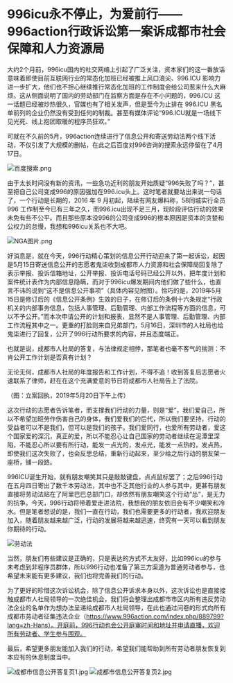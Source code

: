 # 996icu永不停止，为爱前行——996action行政诉讼第一案诉成都市社会保障和人力资源局

大约2个月前，996icu国内的社交网络上引起了广泛关注，资本家们的这一番放话意味着即使目前互联网行业的常态化加班已经被推上风口浪尖、996.ICU 影响力进一步扩大，他们也不担心继续推行常态化加班的工作制度会给公司惹来什么大麻烦。这从侧面说明了国内的劳动部门在监察方面是存在不小问题的，996.ICU 这一话题已经被炒热很久，官媒也有了相关发声，但是至今为止排在 996.ICU 黑名单前列的企业仍然没有受到任何的制裁。甚至有媒体评论“996.ICU就是一场线下见光死、线上抱团取暖的程序员狂欢。”

可就在不久前的5月，996action连续进行了信息公开和寄送劳动法两个线下活动，不仅引发了大规模的删帖，在此之后百度对996咨询的搜索永远停留在了4月17日。 

![百度搜索.png](https://i.loli.net/2019/05/19/5ce16f910bca436021.png)

由于太长时间没有新的资讯，一些急功近利的朋友开始质疑“996失败了吗？”，甚至把自己公司变成996的原因强加在996.icu头上。这时笔者就要站出来说一句话了，一个行动是长期的，2016 年 9 月初起，陆续有网友爆料称，58同城实行全员 996 工作制至今已有三年之久，而996.icu出现不足三月，现阶段评估行动的效果未免有些不公平。而且那些原本没996的公司变成996的根本原因是资本的贪婪和公权力的怠慢，我想和996icu关系也不大吧。

![NGA图片.png](https://i.loli.net/2019/05/19/5ce16f90e87da24616.png)

好消息是，就在今天，996行动精心策划的信息公开行动迎来了第一起诉讼，起因是5月15日寄送信息公开的志愿者鬼柒收到成都市人力资源和社会保障局回复除了表示举报、投诉信箱地址，公开举报、投诉电话号码已经公开以外，把年度计划和案件统计表作为内部信息隐瞒，而对于996icu爆发期间内他们做了些什么，也直言不讳的说到“这不是信息公开事项”（具体内容见附图）。恰巧的是，2019年5月15日是修订后的《信息公开条例》生效的日子，在修订后的条例十六条规定“行政机关的内部事务信息，包括人事管理、后勤管理、内部工作流程等方面的信息，可以不予公开。”而本次申请公开的计划和报表，显然不是人事管理、后勤管理、内部工作流程其中之一。更重的打脸则来自兄弟部门，5月16日，深圳市的人社局也给鬼柒进行了回复，公开了996行动所要求的内容，并且态度端正。

也就是说，成都市人社局的答复，与法律规定相悖，那笔者也毫不客气的揣测：不肯公开工作计划是否真有计划？

无论无何，成都市人社局的年度报告和工作计划，不得不追！收到答复后志愿者火速联系了律师，赶在在这个充满爱意的节日将成都市人社局告上了法院。

（图：立案回执，2019年5月20日下午上传）

这次行动的志愿者告诉笔者，而支撑我们行动的力量，则是“爱”，我们爱自己，所以不希望加班劳作伤害自己的身体，我们爱我们的后代，所以我们要坚持，行动的受益者可以不是我们，但可以是我们的孩子。我们爱同行，也爱所有劳动者，爱这个国家爱的深沉，真正的爱，所以不能忍心让自己国家的劳动者继续在泥潭里深陷，不能忍心所以要有所行动，能发一点光的，发点光，能发一点热的，发点热，即使我们这次失败了，也会反思总结，重新行动起来，至少给之后行动的朋友架一座桥，铺一段路。

996ICU诞生开始，就有朋友嘲笑其只是敲敲键盘，点点鼠标罢了；之后996行动在五月四日寄出了数千本劳动法，其中也不乏其他行业的人参与其中，更甚有朋友直接将劳动法贴在了阿里巴巴总部门口，却依然有朋友嘲笑这个行动“怂”，是无力的抗争。今天，996行动将带着爱走进法院，我想我的朋友依旧会有不少嘲笑和冷水。但是笔者想说的是，我们一直在行动，我们也需要更多的行动者，我欢迎朋友加入，随着朋友越来越广泛，行动的发展将越来越迅速，终究有一天可以看到朋友你期待的行动。
 
![劳动法](https://camo.githubusercontent.com/50065622f3a8cb5dc07d8de99a5ba909b9a5d356/68747470733a2f2f692e6c6f6c692e6e65742f323031392f30352f30342f356363643939323136666136372e6a706567)
 
当然，朋友们有些建议是正确的，只是表达的方式不太友好，比如996icu的参与未考虑到非程序员群体，所以996行动也准备了第三方渠道为普通劳动者参与，也希望未来能有更多建议，我们也将完善我们的行动。

为了更好的珍惜这次诉讼机会，除了信息公开诉求本身以外，这次诉讼也是直接接触成都市人社局领导的一次绝佳机会，我们将会整理出成都市市区内所有违反劳动法企业的名单作为想办法呈递给成都市人社局领导，在此也通过问卷的形式向所有成都市劳动者征集违法企业（https://www.996action.com/index.php/889799?lang=zh-Hans）。开庭前，996行动也会公开庭审时间和地址并申请直播，欢迎所有劳动者、学生参与围观。

最后，希望更多朋友能加入我们的行动，希望我们能帮助到所有劳动者朋友恢复到本应有的休息制度当中。

![成都市信息公开答复页1.jpg](https://i.loli.net/2019/05/19/5ce16f911fc6565452.jpg)
![成都市信息公开答复页2.jpg](https://i.loli.net/2019/05/19/5ce16f911ffa061804.jpg)
